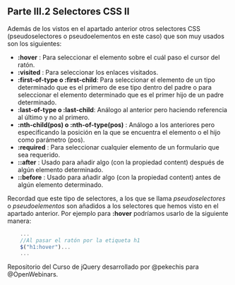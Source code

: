 ## Parte III.2 Selectores CSS II

Además de los vistos en el apartado anterior otros selectores CSS (pseudoselectores o pseudoelementos en este caso) que son muy usados son los siguientes:

- **:hover** : Para seleccionar el elemento sobre el cuál paso el cursor del ratón.
- **:visited** : Para seleccionar los enlaces visitados.
- **:first-of-type o :first-child**: Para seleccionar el elemento de un tipo determinado que es el primero de ese tipo dentro del padre o para seleccionar el elemento determinado que es el primer hijo de un padre determinado.
- **:last-of-type o :last-child**: Análogo al anterior pero haciendo referencia al último y no al primero.
- **:nth-child(pos) o :nth-of-type(pos)** : Análogo a los anteriores pero especificando la posición en la que se encuentra el elemento o el hijo como parámetro (pos).
- **:required** : Para seleccionar cualquier elemento de un formulario que sea requerido.
- **::after** : Usado para añadir algo (con la propiedad content) después de algún elemento determinado.
- **::before** : Usado para añadir algo (con la propiedad content) antes de algún elemento determinado.

Recordad que este tipo de selectores, a los que se llama _pseudoselectores_ o _pseudoelementos_ son añadidos a los selectores que hemos visto en el apartado anterior. Por ejemplo para **:hover** podríamos usarlo de la siguiente manera:

```js
    ...
    //Al pasar el ratón por la etiqueta h1
    $("h1:hover")...
    ...
```

Repositorio del Curso de jQuery desarrollado por @pekechis para @OpenWebinars.
